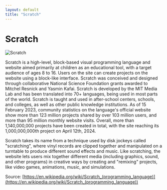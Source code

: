 ```yaml
---
layout: default
title: "Scratch"
---
```


# Scratch

![Scratch](https://www.tiobe.com/wp-content/themes/tiobe/tiobe-index/images/Scratch.png)

Scratch is a high-level, block-based visual programming language and website aimed primarily at children as an educational tool, with a target audience of ages 8 to 16. Users on the site can create projects on the website using a block-like interface. Scratch was conceived and designed through collaborative National Science Foundation grants awarded to Mitchel Resnick and Yasmin Kafai. Scratch is developed by the MIT Media Lab and has been translated into 70+ languages, being used in most parts of the world. Scratch is taught and used in after-school centers, schools, and colleges, as well as other public knowledge institutions. As of 15 February 2023, community statistics on the language's official website show more than 123 million projects shared by over 103 million users, and more than 95 million monthly website visits. Overall, more than 1,140,000,000 projects have been created in total, with the site reaching its 1,000,000,000th project on April 12th, 2024.

Scratch takes its name from a technique used by disk jockeys called "scratching", where vinyl records are clipped together and manipulated on a turntable to produce different sound effects and music. Like scratching, the website lets users mix together different media (including graphics, sound, and other programs) in creative ways by creating and "remixing" projects, like video games, animations, music, and simulations.





Source: [https://en.wikipedia.org/wiki/Scratch_(programming_language)](https://en.wikipedia.org/wiki/Scratch_(programming_language))
